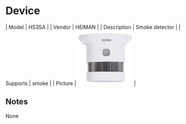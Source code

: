 
# Device

| Model | HS3SA  |
| Vendor  | HEIMAN  |
| Description | Smoke detector |
| Supports | smoke |
| Picture | ![../images/devices/HS3SA.jpg](../images/devices/HS3SA.jpg) |

## Notes

None
